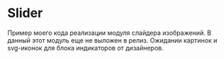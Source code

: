 # Slider
Пример моего кода реализации модуля слайдера изображений. В данный этот модуль еще не выложен в релиз. Ожидании картинок и svg-иконок для блока индикаторов от дизайнеров.
